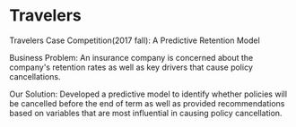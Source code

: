 # Travelers
Travelers Case Competition(2017 fall): A Predictive Retention Model 

Business Problem: An insurance company is concerned about the company's retention rates as well as key drivers that cause policy cancellations.

Our Solution: Developed a predictive model to identify whether policies will be cancelled before the end of term as well as provided recommendations based on variables that are most influential in causing policy cancellation. 
